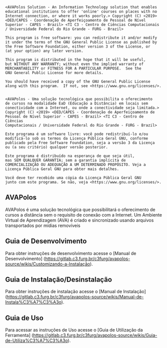     <AVAPolos Solution - An Information Technology solution that enables 
    educational institutions to offer 'online' courses on places with no 
    Internet connection, or where it works poorly.> Copyright (C) <2019>
    <DED/CAPES - Coordenação de Aperfeiçoamento de Pessoal de Nível 
    Superior - CAPES - Brazil> <TI C3 - Centro de Ciências Computacionais 
    / Universidade Federal do Rio Grande - FURG - Brazil>

    This program is free software: you can redistribute it and/or modify
    it under the terms of the GNU General Public License as published by
    the Free Software Foundation, either version 3 of the License, or
    (at your option) any later version.

    This program is distributed in the hope that it will be useful,
    but WITHOUT ANY WARRANTY; without even the implied warranty of
    MERCHANTABILITY or FITNESS FOR A PARTICULAR PURPOSE.  See the
    GNU General Public License for more details.

    You should have received a copy of the GNU General Public License
    along with this program.  If not, see <https://www.gnu.org/licenses/>.
    

    <AVAPolos - Uma solução tecnológica que possibilita o oferecimento 
    de cursos na modalidade EaD (Educação a Distância) em locais sem 
    conectividade com a Internet, ou onde a conectividade seja limitada.>
    Copyright (C) <2019> <DED/CAPES - Coordenação de Aperfeiçoamento de 
    Pessoal de Nível Superior - CAPES - Brazil> <TI C3 - Centro de Ciências 
    Computacionais / Universidade Federal do Rio Grande - FURG - Brazil>
    
    Este programa é um software livre: você pode redistribuí-lo e/ou
    modificá-lo sob os termos da Licença Pública Geral GNU, conforme
    publicado pela Free Software Foundation, seja a versão 3 da Licença
    ou (a seu critério) qualquer versão posterior.

    Este programa é distribuído na esperança de que seja útil,
    mas SEM QUALQUER GARANTIA; sem a garantia implícita de
    COMERCIALIZAÇÃO OU ADEQUAÇÃO A UM DETERMINADO PROPÓSITO. Veja a
    Licença Pública Geral GNU para obter mais detalhes.

    Você deve ter recebido uma cópia da Licença Pública Geral GNU
    junto com este programa. Se não, veja <https://www.gnu.org/licenses/>.



## AVAPolos
AVAPolos é uma solução tecnológica que possibilitará o oferecimento de cursos a 
distância sem o requisito de conexão com a Internet. Um Ambiente Virtual de 
Aprendizagem (AVA) é criado e sincronizado usando arquivos transportados por 
mídias removíveis

## Guia de Desenvolvimento

Para obter instruções de desenvolvimento acesse o [Manual de Desenvolvimento]
(https://gitlab.c3.furg.br/c3furg/avapolos-source/wikis/Customizando-a-Instalação). 


## Guia de Instalação/Desinstalação

Para obter instruções de instalação acesse o [Manual de Instalação]
(https://gitlab.c3.furg.br/c3furg/avapolos-source/wikis/Manual-de-Instala%C3%A7%C3%A3o). 

## Guia de Uso 

Para acessar as instruções de Uso acesse o [Guia de Utilização da Ferramenta]
(https://gitlab.c3.furg.br/c3furg/avapolos-source/wikis/Guia-de-Utiliza%C3%A7%C3%A3o). 
